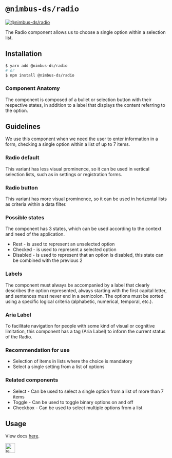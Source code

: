 # `@nimbus-ds/radio`

[![@nimbus-ds/radio](https://img.shields.io/npm/v/@nimbus-ds/radio?radio=%40nimbus-ds%2Fradio)](https://www.npmjs.com/package/@nimbus-ds/radio)

The Radio component allows us to choose a single option within a selection list.

## Installation

```sh
$ yarn add @nimbus-ds/radio
# or
$ npm install @nimbus-ds/radio
```

### Component Anatomy

The component is composed of a bullet or selection button with their respective states, in addition to a label that displays the content referring to the option.

## Guidelines

We use this component when we need the user to enter information in a form, checking a single option within a list of up to 7 items.

### Radio default

This variant has less visual prominence, so it can be used in vertical selection lists, such as in settings or registration forms.

### Radio button

This variant has more visual prominence, so it can be used in horizontal lists as criteria within a data filter.

### Possible states

The component has 3 states, which can be used according to the context and need of the application.

- Rest - is used to represent an unselected option
- Checked - is used to represent a selected option
- Disabled - is used to represent that an option is disabled, this state can be combined with the previous 2

### Labels

The component must always be accompanied by a label that clearly describes the option represented, always starting with the first capital letter, and sentences must never end in a semicolon. The options must be sorted using a specific logical criteria (alphabetic, numerical, temporal, etc.).

### Aria Label

To facilitate navigation for people with some kind of visual or cognitive limitation, this component has a tag (Aria Label) to inform the current status of the Radio.

### Recommendation for use

- Selection of items in lists where the choice is mandatory
- Select a single setting from a list of options

### Related components

- Select - Can be used to select a single option from a list of more than 7 items
- Toggle - Can be used to toggle binary options on and off
- Checkbox - Can be used to select multiple options from a list

## Usage

View docs [here](https://nimbus.nuvemshop.com.br/documentation/atomic-components/radio).

<img alt="Nimbus" style="margin-bottom: 30px;" src="https://tiendanube.github.io/design-system-nimbus/static/media/nimbus-logo.ab60bd79.png" height="30" />
